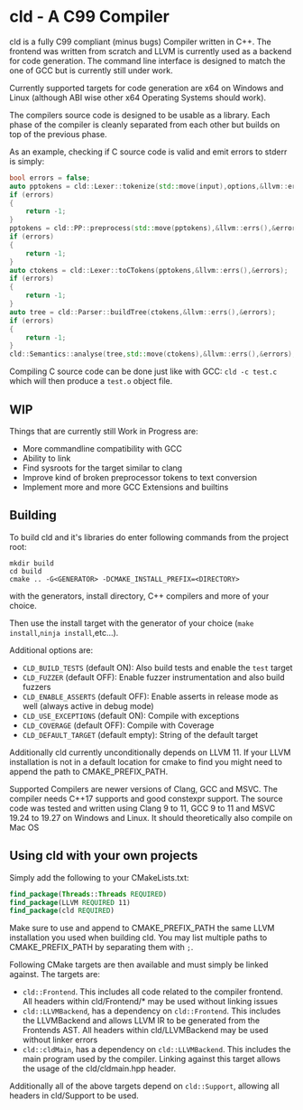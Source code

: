 # cld - A C99 Compiler

cld is a fully C99 compliant (minus bugs) Compiler written in C++. The frontend was written from scratch and LLVM is
currently used as a backend for code generation. The command line interface is designed to match the one of GCC but is
currently still under work.

Currently supported targets for code generation are x64 on Windows and Linux (although ABI wise other x64 Operating
Systems should work).

The compilers source code is designed to be usable as a library. Each phase of the compiler is cleanly separated from
each other but builds on top of the previous phase.

As an example, checking if C source code is valid and emit errors to stderr is simply:

```cpp
bool errors = false;
auto pptokens = cld::Lexer::tokenize(std::move(input),options,&llvm::errs(),&errors);
if (errors)
{
    return -1;    
}
pptokens = cld::PP::preprocess(std::move(pptokens),&llvm::errs(),&errors);
if (errors)
{
    return -1;
}
auto ctokens = cld::Lexer::toCTokens(pptokens,&llvm::errs(),&errors);
if (errors)
{
    return -1;
}
auto tree = cld::Parser::buildTree(ctokens,&llvm::errs(),&errors);
if (errors)
{
    return -1;
}
cld::Semantics::analyse(tree,std::move(ctokens),&llvm::errs(),&errors);
```

Compiling C source code can be done just like with GCC:
`cld -c test.c` which will then produce a `test.o` object file.

## WIP

Things that are currently still Work in Progress are:

* More commandline compatibility with GCC
* Ability to link
* Find sysroots for the target similar to clang
* Improve kind of broken preprocessor tokens to text conversion
* Implement more and more GCC Extensions and builtins

## Building

To build cld and it's libraries do enter following commands from the project root:

```shell
mkdir build
cd build
cmake .. -G<GENERATOR> -DCMAKE_INSTALL_PREFIX=<DIRECTORY>
```

with the generators, install directory, C++ compilers and more of your choice.

Then use the install target with the generator of your choice (`make install`,`ninja install`,etc...).

Additional options are:

* `CLD_BUILD_TESTS` (default ON): Also build tests and enable the `test` target
* `CLD_FUZZER` (default OFF): Enable fuzzer instrumentation and also build fuzzers
* `CLD_ENABLE_ASSERTS` (default OFF): Enable asserts in release mode as well (always active in debug mode)
* `CLD_USE_EXCEPTIONS` (default ON): Compile with exceptions
* `CLD_COVERAGE` (default OFF): Compile with Coverage
* `CLD_DEFAULT_TARGET` (default empty): String of the default target

Additionally cld currently unconditionally depends on LLVM 11. If your LLVM installation is not in a default location
for cmake to find you might need to append the path to CMAKE_PREFIX_PATH.

Supported Compilers are newer versions of Clang, GCC and MSVC. The compiler needs C++17 supports and good constexpr
support. The source code was tested and written using Clang 9 to 11, GCC 9 to 11 and MSVC 19.24 to 19.27 on Windows and
Linux. It should theoretically also compile on Mac OS

## Using cld with your own projects

Simply add the following to your CMakeLists.txt:

```cmake
find_package(Threads::Threads REQUIRED)
find_package(LLVM REQUIRED 11)
find_package(cld REQUIRED)
```

Make sure to use and append to CMAKE_PREFIX_PATH the same LLVM installation you used when building cld. You may list
multiple paths to CMAKE_PREFIX_PATH by separating them with `;`.

Following CMake targets are then available and must simply be linked against. The targets are:

* `cld::Frontend`. This includes all code related to the compiler frontend. All headers within cld/Frontend/* may be
  used without linking issues
* `cld::LLVMBackend`, has a dependency on `cld::Frontend`. This includes the LLVMBackend and allows LLVM IR to be
  generated from the Frontends AST. All headers within cld/LLVMBackend may be used without linker errors
* `cld::cldMain`, has a dependency on `cld::LLVMBackend`. This includes the main program used by the compiler. Linking
  against this target allows the usage of the cld/cldmain.hpp header.

Additionally all of the above targets depend on `cld::Support`, allowing all headers in cld/Support to be used.


